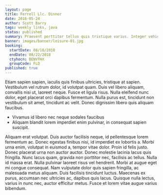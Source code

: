 ```yaml
---
layout: page
title: Ferrell Llc. Dinner
date: 2016-05-24
author: Scott Barry
tags: weekly links, java
status: published
summary: Praesent porttitor tellus quis tristique varius. Integer vehicula aliquam.
banner: images/banner/leisure-01.jpg
booking:
  startDate: 08/18/2018
  endDate: 08/22/2018
  ctyhocn: BENVTHX
  groupCode: FLD
published: true
---
```

Etiam sapien sapien, iaculis quis finibus ultricies, tristique at sapien. Vestibulum vel rutrum dolor, id volutpat quam. Duis vel libero aliquam, convallis nisi ut, laoreet neque. Fusce et ligula risus. Nulla eleifend nunc dolor, eget placerat orci dapibus fermentum. Nulla purus est, tincidunt non vestibulum sit amet, tincidunt ac velit. Donec dignissim libero quis aliquam faucibus.

* Vivamus id libero nec neque sodales faucibus
* Aliquam blandit lorem imperdiet enim pulvinar, in consequat sapien suscipit.

Aliquam erat volutpat. Duis auctor facilisis neque, id pellentesque lorem fermentum ac. Donec egestas finibus nisi, id imperdiet ex lobortis a. Morbi urna enim, volutpat in euismod a, tempor vitae dolor. Proin id felis justo. Donec placerat urna non auctor auctor. Donec molestie lacinia lacus quis fringilla. Nunc lacus quam, gravida non porttitor nec, facilisis ac tellus. Nulla id massa erat. Nulla pulvinar laoreet risus vel hendrerit. Morbi at augue eget mi congue consequat. Nam vulputate dolor quis sapien fringilla, ac malesuada metus aliquam. Duis facilisis tincidunt luctus. Maecenas ex purus, accumsan nec ultricies ac, dapibus quis lacus. Quisque nulla lectus, varius in nunc nec, auctor efficitur metus. Fusce et lorem vitae augue varius bibendum.
